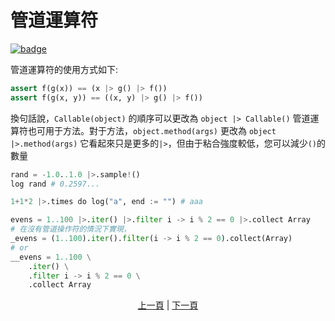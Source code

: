# 管道運算符

[![badge](https://img.shields.io/endpoint.svg?url=https%3A%2F%2Fgezf7g7pd5.execute-api.ap-northeast-1.amazonaws.com%2Fdefault%2Fsource_up_to_date%3Fowner%3Derg-lang%26repos%3Derg%26ref%3Dmain%26path%3Ddoc/EN/syntax/31_pipeline.md%26commit_hash%3Dfba8b193ce4270cb8c9236c4ed7bb8b2497af3fd)](https://gezf7g7pd5.execute-api.ap-northeast-1.amazonaws.com/default/source_up_to_date?owner=erg-lang&repos=erg&ref=main&path=doc/EN/syntax/31_pipeline.md&commit_hash=fba8b193ce4270cb8c9236c4ed7bb8b2497af3fd)

管道運算符的使用方式如下:

```python
assert f(g(x)) == (x |> g() |> f())
assert f(g(x, y)) == ((x, y) |> g() |> f())
```

換句話說，`Callable(object)` 的順序可以更改為 `object |> Callable()`
管道運算符也可用于方法。對于方法，`object.method(args)` 更改為 `object |>.method(args)`
它看起來只是更多的`|>`，但由于粘合強度較低，您可以減少`()`的數量

```python
rand = -1.0..1.0 |>.sample!()
log rand # 0.2597...

1+1*2 |>.times do log("a", end := "") # aaa

evens = 1..100 |>.iter() |>.filter i -> i % 2 == 0 |>.collect Array
# 在沒有管道操作符的情況下實現，
_evens = (1..100).iter().filter(i -> i % 2 == 0).collect(Array)
# or
__evens = 1..100 \
    .iter() \
    .filter i -> i % 2 == 0 \
    .collect Array
```

<p align='center'>
    <a href='./30_error_handling.md'>上一頁</a> | <a href='./32_integration_with_Python.md'>下一頁</a>
</p>

